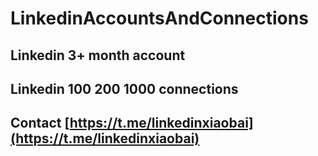 # LinkedinAccountsAndConnections

## Linkedin 3+ month account
## Linkedin 100 200 1000 connections

## Contact [https://t.me/linkedinxiaobai](https://t.me/linkedinxiaobai)
